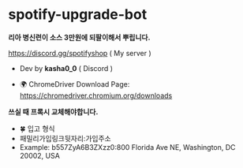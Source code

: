 # spotify-upgrade-bot

**리아 병신련이 소스 3만원에 되팔이해서 뿌립니다.**

https://discord.gg/spotifyshop ( My server )
- Dev by **kasha0_0** ( Discord )

- 🌍 ChromeDriver Download Page: https://chromedriver.chromium.org/downloads

**쓰실 때 프록시 교체해야합니다.**

- 🍀 입고 형식
- 패밀리가입링크뒷자리:가입주소
- Example: b557ZyA6B3ZXzz0:800 Florida Ave NE, Washington, DC 20002, USA
